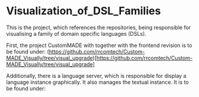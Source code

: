 # Visualization_of_DSL_Families

This is the project, which references the repositories, being responsible for visualising a family of domain specific languages (DSLs).

First, the project CustomMADE with together with the frontend revision is to be found under:
(https://github.com/rrcomtech/Custom-MADE_Visually/tree/visual_upgrade)[https://github.com/rrcomtech/Custom-MADE_Visually/tree/visual_upgrade]

Additionally, there is a language server, which is responsible for display a language instance graphically. It also manages the textual instance. It is to be found under:
